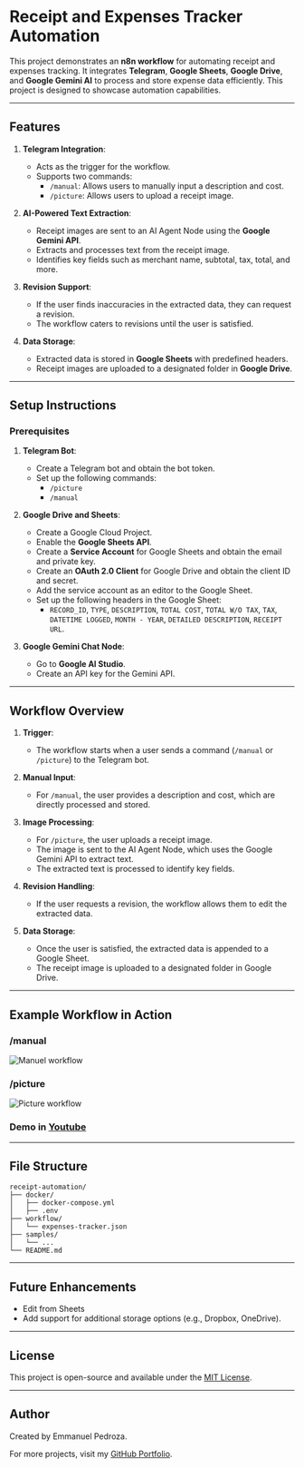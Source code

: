 # Receipt and Expenses Tracker Automation

This project demonstrates an **n8n workflow** for automating receipt and expenses tracking. It integrates **Telegram**, **Google Sheets**, **Google Drive**, and **Google Gemini AI** to process and store expense data efficiently. This project is designed to showcase automation capabilities.

---

## Features

1. **Telegram Integration**:
   - Acts as the trigger for the workflow.
   - Supports two commands:
     - `/manual`: Allows users to manually input a description and cost.
     - `/picture`: Allows users to upload a receipt image.

2. **AI-Powered Text Extraction**:
   - Receipt images are sent to an AI Agent Node using the **Google Gemini API**.
   - Extracts and processes text from the receipt image.
   - Identifies key fields such as merchant name, subtotal, tax, total, and more.

3. **Revision Support**:
   - If the user finds inaccuracies in the extracted data, they can request a revision.
   - The workflow caters to revisions until the user is satisfied.

4. **Data Storage**:
   - Extracted data is stored in **Google Sheets** with predefined headers.
   - Receipt images are uploaded to a designated folder in **Google Drive**.

---

## Setup Instructions

### Prerequisites

1. **Telegram Bot**:
   - Create a Telegram bot and obtain the bot token.
   - Set up the following commands:
     - `/picture`
     - `/manual`

2. **Google Drive and Sheets**:
   - Create a Google Cloud Project.
   - Enable the **Google Sheets API**.
   - Create a **Service Account** for Google Sheets and obtain the email and private key.
   - Create an **OAuth 2.0 Client** for Google Drive and obtain the client ID and secret.
   - Add the service account as an editor to the Google Sheet.
   - Set up the following headers in the Google Sheet:
     - `RECORD_ID`, `TYPE`, `DESCRIPTION`, `TOTAL COST`, `TOTAL W/O TAX`, `TAX`, `DATETIME LOGGED`, `MONTH - YEAR`, `DETAILED DESCRIPTION`, `RECEIPT URL`.

3. **Google Gemini Chat Node**:
   - Go to **Google AI Studio**.
   - Create an API key for the Gemini API.

---

## Workflow Overview

1. **Trigger**:
   - The workflow starts when a user sends a command (`/manual` or `/picture`) to the Telegram bot.

2. **Manual Input**:
   - For `/manual`, the user provides a description and cost, which are directly processed and stored.

3. **Image Processing**:
   - For `/picture`, the user uploads a receipt image.
   - The image is sent to the AI Agent Node, which uses the Google Gemini API to extract text.
   - The extracted text is processed to identify key fields.

4. **Revision Handling**:
   - If the user requests a revision, the workflow allows them to edit the extracted data.

5. **Data Storage**:
   - Once the user is satisfied, the extracted data is appended to a Google Sheet.
   - The receipt image is uploaded to a designated folder in Google Drive.

---

## Example Workflow in Action

### /manual
![Manuel workflow](./samples/manual.gif)

### /picture
![Picture workflow](./samples/picture.gif)

### Demo in [Youtube](https://www.youtube.com/watch?v=a25mnNRkq8M)

---

## File Structure

```
receipt-automation/
├── docker/
│   ├── docker-compose.yml
│   ├── .env
├── workflow/
│   └── expenses-tracker.json
├── samples/
│   └── ...
└── README.md
```

---

## Future Enhancements

- Edit from Sheets
- Add support for additional storage options (e.g., Dropbox, OneDrive).

---

## License

This project is open-source and available under the [MIT License](LICENSE).

---

## Author

Created by Emmanuel Pedroza.

For more projects, visit my [GitHub Portfolio](https://github.com/mand0ng).
